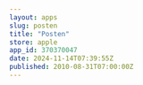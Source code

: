 ```yaml
---
layout: apps
slug: posten
title: "Posten"
store: apple
app_id: 370370047
date: 2024-11-14T07:39:55Z
published: 2010-08-31T07:00:00Z
---
```

